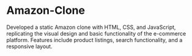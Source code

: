 # Amazon-Clone
Developed a static Amazon clone with HTML, CSS, and JavaScript, replicating the visual design and basic functionality of the e-commerce platform. Features include product listings, search functionality, and a responsive layout.
